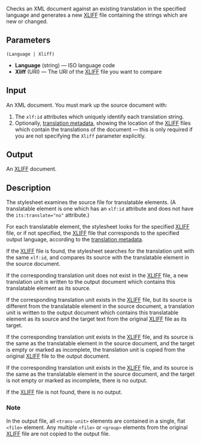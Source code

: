 Checks an XML document against an existing translation in the specified language and generates a new [XLIFF](http://docs.oasis-open.org/xliff/v1.2/os/xliff-core.html) file containing the strings which are new or changed.

## Parameters

`(Language | Xliff)`

* **Language** (string) — ISO language code
* **Xliff** (URI) — The URI of the [XLIFF](http://docs.oasis-open.org/xliff/v1.2/os/xliff-core.html) file you want to compare

## Input

An XML document. You must mark up the source document with:

1. The `xlf:id` attributes which uniquely identify each translation string.
2. Optionally, [translation metadata](RDF-Translations), showing the location of the [XLIFF](http://docs.oasis-open.org/xliff/v1.2/os/xliff-core.html) files which contain the translations of the document — this is only required if you are not specifying the `Xliff` parameter explicitly.

## Output

An [XLIFF](http://docs.oasis-open.org/xliff/v1.2/os/xliff-core.html) document.

## Description

The stylesheet examines the source file for translatable elements. (A translatable element is one which has an `xlf:id` attribute and does not have the `its:translate="no"` attribute.)

For each translatable element, the stylesheet looks for the specified [XLIFF](http://docs.oasis-open.org/xliff/v1.2/os/xliff-core.html) file, or if not specified, the [XLIFF](http://docs.oasis-open.org/xliff/v1.2/os/xliff-core.html) file that corresponds to the specified output language, according to the [translation metadata](RDF-Translations).

If the [XLIFF](http://docs.oasis-open.org/xliff/v1.2/os/xliff-core.html) file is found, the stylesheet searches for the translation unit with the same `xlf:id`, and compares its source with the translatable element in the source document.

If the corresponding translation unit does not exist in the [XLIFF](http://docs.oasis-open.org/xliff/v1.2/os/xliff-core.html) file, a new translation unit is written to the output document which contains this translatable element as its source.

If the corresponding translation unit exists in the [XLIFF](http://docs.oasis-open.org/xliff/v1.2/os/xliff-core.html) file, but its source is different from the translatable element in the source document, a translation unit is written to the output document which contains this translatable element as its source and the target text from the original [XLIFF](http://docs.oasis-open.org/xliff/v1.2/os/xliff-core.html) file as its target.

If the corresponding translation unit exists in the [XLIFF](http://docs.oasis-open.org/xliff/v1.2/os/xliff-core.html) file, and its source is the same as the translatable element in the source document, and the target is empty or marked as incomplete, the translation unit is copied from the original [XLIFF](http://docs.oasis-open.org/xliff/v1.2/os/xliff-core.html) file to the output document.

If the corresponding translation unit exists in the [XLIFF](http://docs.oasis-open.org/xliff/v1.2/os/xliff-core.html) file, and its source is the same as the translatable element in the source document, and the target is not empty or marked as incomplete, there is no output.

If the [XLIFF](http://docs.oasis-open.org/xliff/v1.2/os/xliff-core.html) file is not found, there is no output.

### Note

In the output file, all `<trans-unit>` elements are contained in a single, flat `<file>` element. Any multiple `<file>` or `<group>` elements from the original [XLIFF](http://docs.oasis-open.org/xliff/v1.2/os/xliff-core.html) file are not copied to the output file.